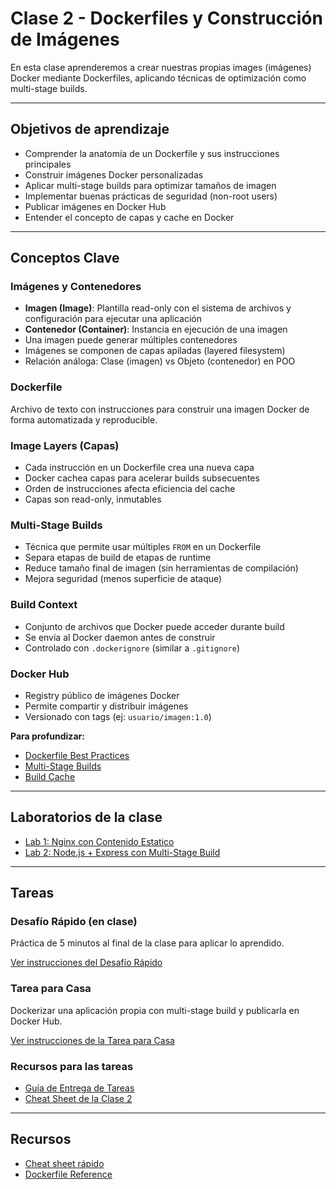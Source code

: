 # Clase 2 - Dockerfiles y Construcción de Imágenes

En esta clase aprenderemos a crear nuestras propias images (imágenes) Docker mediante Dockerfiles, aplicando técnicas de optimización como multi-stage builds.

---

## Objetivos de aprendizaje

- Comprender la anatomía de un Dockerfile y sus instrucciones principales
- Construir imágenes Docker personalizadas
- Aplicar multi-stage builds para optimizar tamaños de imagen
- Implementar buenas prácticas de seguridad (non-root users)
- Publicar imágenes en Docker Hub
- Entender el concepto de capas y cache en Docker

---

## Conceptos Clave

### Imágenes y Contenedores
- **Imagen (Image)**: Plantilla read-only con el sistema de archivos y configuración para ejecutar una aplicación
- **Contenedor (Container)**: Instancia en ejecución de una imagen
- Una imagen puede generar múltiples contenedores
- Imágenes se componen de capas apiladas (layered filesystem)
- Relación análoga: Clase (imagen) vs Objeto (contenedor) en POO

### Dockerfile
Archivo de texto con instrucciones para construir una imagen Docker de forma automatizada y reproducible.

### Image Layers (Capas)
- Cada instrucción en un Dockerfile crea una nueva capa
- Docker cachea capas para acelerar builds subsecuentes
- Orden de instrucciones afecta eficiencia del cache
- Capas son read-only, inmutables

### Multi-Stage Builds
- Técnica que permite usar múltiples `FROM` en un Dockerfile
- Separa etapas de build de etapas de runtime
- Reduce tamaño final de imagen (sin herramientas de compilación)
- Mejora seguridad (menos superficie de ataque)

### Build Context
- Conjunto de archivos que Docker puede acceder durante build
- Se envía al Docker daemon antes de construir
- Controlado con `.dockerignore` (similar a `.gitignore`)

### Docker Hub
- Registry público de imágenes Docker
- Permite compartir y distribuir imágenes
- Versionado con tags (ej: `usuario/imagen:1.0`)

**Para profundizar:**
- [Dockerfile Best Practices](https://docs.docker.com/develop/develop-images/dockerfile_best-practices/)
- [Multi-Stage Builds](https://docs.docker.com/build/building/multi-stage/)
- [Build Cache](https://docs.docker.com/build/cache/)

---

## Laboratorios de la clase

- [Lab 1: Nginx con Contenido Estatico](labs/01-nginx-static/)
- [Lab 2: Node.js + Express con Multi-Stage Build](labs/02-nodejs-express-multistage/)

---

## Tareas

### Desafío Rápido (en clase)
Práctica de 5 minutos al final de la clase para aplicar lo aprendido.

[Ver instrucciones del Desafío Rápido](tareas/desafio-rapido.md)

### Tarea para Casa
Dockerizar una aplicación propia con multi-stage build y publicarla en Docker Hub.

[Ver instrucciones de la Tarea para Casa](tareas/tarea-casa.md)

### Recursos para las tareas
- [Guía de Entrega de Tareas](../../ENTREGA_TAREAS.md)
- [Cheat Sheet de la Clase 2](cheatsheet.md)

---

## Recursos

- [Cheat sheet rápido](cheatsheet.md)
- [Dockerfile Reference](https://docs.docker.com/engine/reference/builder/)
